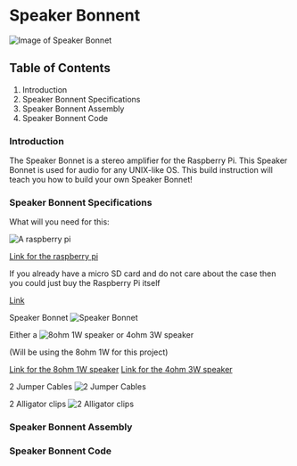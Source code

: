 # Speaker Bonnent

![Image of Speaker Bonnet](https://github.com/githubofryry/BluetoothSpeakers/blob/master/documentation/IMG_4650.JPG?raw=true)

## Table of Contents
1. Introduction
2. Speaker Bonnent Specifications
3. Speaker Bonnent Assembly
4. Speaker Bonnent Code


### Introduction

The Speaker Bonnet is a stereo amplifier for the Raspberry Pi. This Speaker Bonnet is used for audio for any UNIX-like OS.
This build instruction will teach you how to build your own Speaker Bonnet!

### Speaker Bonnent Specifications

What will you need for this:

![A raspberry pi](https://github.com/githubofryry/BluetoothSpeakers/blob/master/documentation/IMG_4651.JPG?raw=true)

[Link for the raspberry pi](https://www.amazon.ca/CanaKit-Raspberry-Complete-Starter-Kit/dp/B01CCF6V3A/ref=sr_1_5?s=electronics&ie=UTF8&qid=1516598053&sr=1-5&keywords=raspberry+pi+3)

If you already have a micro SD card and do not care about the case then you could just buy the Raspberry Pi itself

[Link](https://www.amazon.ca/Raspberry-Pi-RASPBERRYPI3-MODB-1GB-Model-Motherboard/dp/B01CD5VC92/ref=sr_1_4?s=electronics&ie=UTF8&qid=1516598053&sr=1-4&keywords=raspberry+pi+3)

Speaker Bonnet
![Speaker Bonnet](https://github.com/githubofryry/BluetoothSpeakers/blob/master/documentation/IMG_4652.JPG?raw=true)

Either a ![8ohm 1W speaker](https://github.com/githubofryry/BluetoothSpeakers/blob/master/documentation/IMG_4653.JPG?raw=true) 
or 4ohm 3W speaker 

(Will be using the 8ohm 1W for this project)

[Link for the 8ohm 1W speaker](https://www.adafruit.com/product/1313)
[Link for the 4ohm 3W speaker](https://www.adafruit.com/product/1314)

2 Jumper Cables
![2 Jumper Cables](https://github.com/githubofryry/BluetoothSpeakers/blob/master/documentation/IMG_4654.JPG?raw=true)

2 Alligator clips
![2 Alligator clips](https://github.com/githubofryry/BluetoothSpeakers/blob/master/documentation/IMG_4655.JPG?raw=true)



### Speaker Bonnent Assembly




### Speaker Bonnent Code
